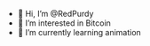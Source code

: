 - 👋 Hi, I’m @RedPurdy
- 👀 I’m interested in Bitcoin 
- 🌱 I’m currently learning animation


<!---
RedPurdy/RedPurdy is a ✨ special ✨ repository because its `README.md` (this file) appears on your GitHub profile.
You can click the Preview link to take a look at your changes.
--->
